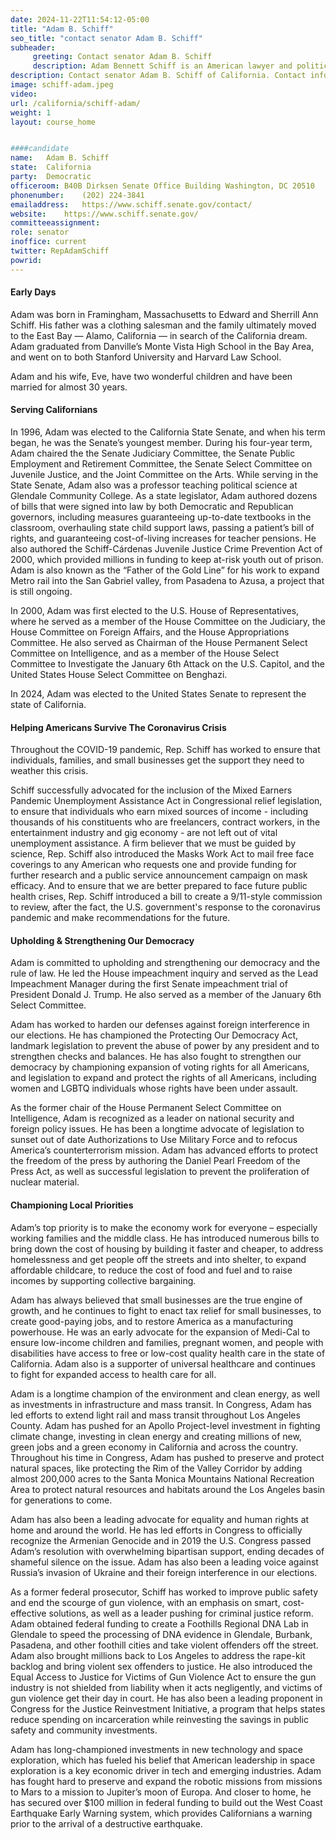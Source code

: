 ```yaml
---
date: 2024-11-22T11:54:12-05:00
title: "Adam B. Schiff"
seo_title: "contact senator Adam B. Schiff"
subheader:
     greeting: Contact senator Adam B. Schiff 
     description: Adam Bennett Schiff is an American lawyer and politician who has served as the U.S. Representative for California's 28th congressional district since 2013. A member of the Democratic Party, In 2024, Adam was elected to the United States Senate to represent the state of California.
description: Contact senator Adam B. Schiff of California. Contact information for Adam B. Schiff includes email address, phone number, and mailing address.
image: schiff-adam.jpeg
video: 
url: /california/schiff-adam/
weight: 1
layout: course_home


####candidate
name:	Adam B. Schiff
state:	California
party:	Democratic
officeroom:	B40B Dirksen Senate Office Building Washington, DC 20510
phonenumber:	(202) 224-3841
emailaddress:	https://www.schiff.senate.gov/contact/
website:	https://www.schiff.senate.gov/
committeeassignment: 
role: senator
inoffice: current
twitter: RepAdamSchiff
powrid: 
---
```


#### Early Days
Adam was born in Framingham, Massachusetts to Edward and Sherrill Ann Schiff. His father was a clothing salesman and the family ultimately moved to the East Bay — Alamo, California — in search of the California dream. Adam graduated from Danville’s Monte Vista High School in the Bay Area, and went on to both Stanford University and Harvard Law School.

Adam and his wife, Eve, have two wonderful children and have been married for almost 30 years.

#### Serving Californians
In 1996, Adam was elected to the California State Senate, and when his term began, he was the Senate’s youngest member. During his four-year term, Adam chaired the the Senate Judiciary Committee, the Senate Public Employment and Retirement Committee, the Senate Select Committee on Juvenile Justice, and the Joint Committee on the Arts. While serving in the State Senate, Adam also was a professor teaching political science at Glendale Community College.
As a state legislator, Adam authored dozens of bills that were signed into law by both Democratic and Republican governors, including measures guaranteeing up-to-date textbooks in the classroom, overhauling state child support laws, passing a patient’s bill of rights, and guaranteeing cost-of-living increases for teacher pensions. He also authored the Schiff-Cárdenas Juvenile Justice Crime Prevention Act of 2000, which provided millions in funding to keep at-risk youth out of prison. Adam is also known as the “Father of the Gold Line” for his work to expand Metro rail into the San Gabriel valley, from Pasadena to Azusa, a project that is still ongoing.

In 2000, Adam was first elected to the U.S. House of Representatives, where he served as a member of the House Committee on the Judiciary, the House Committee on Foreign Affairs, and the House Appropriations Committee. He also served as Chairman of the House Permanent Select Committee on Intelligence, and as a member of the House Select Committee to Investigate the January 6th Attack on the U.S. Capitol, and the United States House Select Committee on Benghazi.

In 2024, Adam was elected to the United States Senate to represent the state of California.

#### Helping Americans Survive The Coronavirus Crisis
Throughout the COVID-19 pandemic, Rep. Schiff has worked to ensure that individuals, families, and small businesses get the support they need to weather this crisis.

Schiff successfully advocated for the inclusion of the Mixed Earners Pandemic Unemployment Assistance Act in Congressional relief legislation, to ensure that individuals who earn mixed sources of income - including thousands of his constituents who are freelancers, contract workers, in the entertainment industry and gig economy - are not left out of vital unemployment assistance. A firm believer that we must be guided by science, Rep. Schiff also introduced the Masks Work Act to mail free face coverings to any American who requests one and provide funding for further research and a public service announcement campaign on mask efficacy. And to ensure that we are better prepared to face future public health crises, Rep. Schiff introduced a bill to create a 9/11-style commission to review, after the fact, the U.S. government's response to the coronavirus pandemic and make recommendations for the future.

#### Upholding & Strengthening Our Democracy
Adam is committed to upholding and strengthening our democracy and the rule of law. He led the House impeachment inquiry and served as the Lead Impeachment Manager during the first Senate impeachment trial of President Donald J. Trump. He also served as a member of the January 6th Select Committee.

Adam has worked to harden our defenses against foreign interference in our elections. He has championed the Protecting Our Democracy Act, landmark legislation to prevent the abuse of power by any president and to strengthen checks and balances. He has also fought to strengthen our democracy by championing expansion of voting rights for all Americans, and legislation to expand and protect the rights of all Americans, including women and LGBTQ individuals whose rights have been under assault. 

As the former chair of the House Permanent Select Committee on Intelligence, Adam is recognized as a leader on national security and foreign policy issues. He has been a longtime advocate of legislation to sunset out of date Authorizations to Use Military Force and to refocus America’s counterterrorism mission. Adam has advanced efforts to protect the freedom of the press by authoring the Daniel Pearl Freedom of the Press Act, as well as successful legislation to prevent the proliferation of nuclear material.



#### Championing Local Priorities
Adam’s top priority is to make the economy work for everyone – especially working families and the middle class. He has introduced numerous bills to bring down the cost of housing by building it faster and cheaper, to address homelessness and get people off the streets and into shelter, to expand affordable childcare, to reduce the cost of food and fuel and to raise incomes by supporting collective bargaining.

Adam has always believed that small businesses are the true engine of growth, and he continues to fight to enact tax relief for small businesses, to create good-paying jobs, and to restore America as a manufacturing powerhouse. He was an early advocate for the expansion of Medi-Cal to ensure low-income children and families, pregnant women, and people with disabilities have access to free or low-cost quality health care in the state of California. Adam also is a supporter of universal healthcare and continues to fight for expanded access to health care for all.

Adam is a longtime champion of the environment and clean energy, as well as investments in infrastructure and mass transit. In Congress, Adam has led efforts to extend light rail and mass transit throughout Los Angeles County. Adam has pushed for an Apollo Project-level investment in fighting climate change, investing in clean energy and creating millions of new, green jobs and a green economy in California and across the country. Throughout his time in Congress, Adam has pushed to preserve and protect natural spaces, like protecting the Rim of the Valley Corridor by adding almost 200,000 acres to the Santa Monica Mountains National Recreation Area to protect natural resources and habitats around the Los Angeles basin for generations to come. 

Adam has also been a leading advocate for equality and human rights at home and around the world. He has led efforts in Congress to officially recognize the Armenian Genocide and in 2019 the U.S. Congress passed Adam’s resolution with overwhelming bipartisan support, ending decades of shameful silence on the issue. Adam has also been a leading voice against Russia’s invasion of Ukraine and their foreign interference in our elections. 

As a former federal prosecutor, Schiff has worked to improve public safety and end the scourge of gun violence, with an emphasis on smart, cost-effective solutions, as well as a leader pushing for criminal justice reform. Adam obtained federal funding to create a Foothills Regional DNA Lab in Glendale to speed the processing of DNA evidence in Glendale, Burbank, Pasadena, and other foothill cities and take violent offenders off the street. Adam also brought millions back to Los Angeles to address the rape-kit backlog and bring violent sex offenders to justice. He also introduced the Equal Access to Justice for Victims of Gun Violence Act to ensure the gun industry is not shielded from liability when it acts negligently, and victims of gun violence get their day in court. He has also been a leading proponent in Congress for the Justice Reinvestment Initiative, a program that helps states reduce spending on incarceration while reinvesting the savings in public safety and community investments.  

Adam has long-championed investments in new technology and space exploration, which has fueled his belief that American leadership in space exploration is a key economic driver in tech and emerging industries. Adam has fought hard to preserve and expand the robotic missions from missions to Mars to a mission to Jupiter’s moon of Europa. And closer to home, he has secured over $100 million in federal funding to build out the West Coast Earthquake Early Warning system, which provides Californians a warning prior to the arrival of a destructive earthquake.

